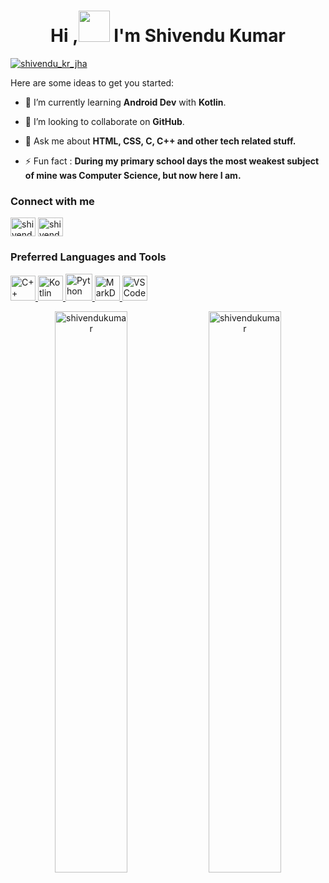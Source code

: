 <!-- <h1 align="center">Hi , I'm Shivendu Kumar</h1>-->
 <h1 align="center">Hi ,<img src="https://media.tenor.com/nebZyl8oN7IAAAAi/wave-hello.gif", height="50px"> I'm Shivendu Kumar</h1>


<!--
**Shivendu-Kumar/IAMSKJha** is a ✨ _special_ ✨ repository because its `README.md` (this file) appears on your GitHub profile.-->
<p align="left"> <a href="https://twitter.com/shivendu_kr_jha" target="blank"><img src="https://img.shields.io/twitter/follow/shivendu_kr_jha?logo=twitter&style=for-the-badge" alt="shivendu_kr_jha" /></a> </p>
Here are some ideas to get you started:

- 🔭 I’m currently learning **Android Dev** with **Kotlin**.

- 👯 I’m looking to collaborate on **GitHub**.

- 💬 Ask me about **HTML, CSS, C, C++ and other tech related stuff.**

- ⚡ Fun fact : **During my primary school days the most weakest subject of mine was Computer Science, but now here I am.**

<h3 align="left">Connect with me</h3>
<p align="left">
<a href="https://twitter.com/shivendu_kr_jha" target="blank"><img align="center" src="https://cdn.worldvectorlogo.com/logos/twitter-6.svg" alt="shivendu_kumar" height="30" width="40" /></a>
<a href="https://www.linkedin.com/in/shivendu-kumar-731a46214/" target="blank"><img align="center" src="https://cdn.worldvectorlogo.com/logos/linkedin-icon-2.svg" alt="shivendu_kumar" height="30" width="40" /></a>

<h3 align="left">Preferred Languages and Tools</h3>
<p align="left"> 

<a href="https://www.geeksforgeeks.org/top-10-reasons-to-learn-c-plus-plus/" target="_blank"> <img src="https://cdn.worldvectorlogo.com/logos/c.svg" alt="C++" width="40" height="40"/> </a>
   <a href="https://kotlinlang.org/" target="_blank"> <img src="https://cdn.worldvectorlogo.com/logos/kotlin-1.svg" alt="Kotlin" width="40" height="40"/> </a> <a href="https://www.python.org/" target="_blank"> <img src="https://cdn.worldvectorlogo.com/logos/python-5.svg" alt="Python" width="43" height="43"/> </a>  </a> <a href="https://daringfireball.net/projects/markdown/" target="_blank"> <img src="https://cdn.worldvectorlogo.com/logos/markdown.svg" alt="MarkDown" width="40" height="40"/> </a> <a href="https://code.visualstudio.com/" target="_blank"> <img src= "https://cdn.worldvectorlogo.com/logos/visual-studio-code-1.svg" alt="VS Code" width="40" height="40"/> </a>


<p align ="center">
   <img src="https://github-readme-stats.vercel.app/api?username=Shivendu-Kumar&show_icons=true&locale=en" alt="shivendukumar" width="48%"/>
   <img src ="https://github-readme-streak-stats.herokuapp.com?user=Shivendu-Kumar" alt="shivendukumar" width="48%"/>
